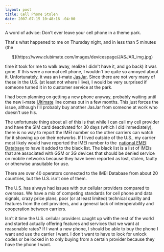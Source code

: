 ```yaml
---
layout: post
title: Cell Phone Stolen
date: 2007-07-15 10:48:16 -04:00
---
```


A word of advice: Don't ever leave your cell phone in a theme park.

That's what happened to me on Thursday night, and in less than 5 minutes (the 
 <div align="center">![](https://www.clubimate.com/images/devicespage/JASJAR_img.jpg)</div> 

time it took for me to walk away, realize I didn't have it, and go back) it was gone. If this were a normal cell phone, I wouldn't be quite so annoyed about it. Unfortunately, it was an i-mate [JasJar](https://www.clubimate.com/t-DETAILS_JAMCH.aspx). Since there are not very many of these in the U.S. (at least not where I live), I would be very surprised if someone turned it in to customer service at the park.

I had been planning on getting a new phone anyway, probably waiting until the new i-mate [Ultimate](https://www.clubimate.com/ultimate/) line comes out in a few months. This just forces the issue, although I'll probably buy another JasJar from someone at work who doesn't use his.

The unfortunate thing about all of this is that while I can call my cell provider and have the SIM card deactivated for 30 days (which I did immediately), there is no way to report the IMEI number so the other carriers can watch for it showing up on their networks. If I lived outside of the U.S., my carrier most likely would have reported the IMEI number to the  [national EMEI Database](http://www.gsmworld.com/using/security/index.shtml) to have it added to the black list. The black list is a list of IMEIs that are associated with GSM or 3G devices that should be denied service on mobile networks because they have been reported as lost, stolen, faulty or otherwise unsuitable for use.

There are over 40 operators connected to the IMEI Database from about 20 countries, but the U.S. isn't one of them.

The U.S. has always had issues with our cellular providers compared to overseas. We have a mix of competing standards for cell phone and data signals, crazy price plans, poor (or at least limited) technical quality and features from the cell providers, and a general lack of interoperability and cooperation between carriers.

Isn't it time the U.S. cellular providers caught up with the rest of the world and started actually offering features and services that we want at reasonable rates? If I want a new phone, I should be able to buy the phone I want and use the carrier I want. I don't want to have to look for unlock codes or be locked in to only buying from a certain provider because they have the phone I want.
